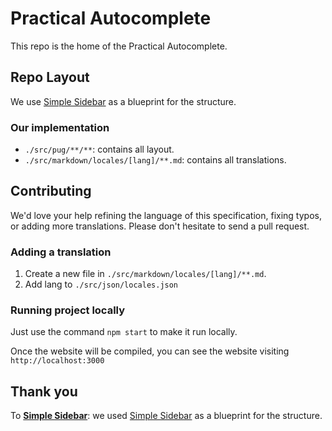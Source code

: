 # Practical Autocomplete

This repo is the home of the Practical Autocomplete.

## Repo Layout

We use [Simple Sidebar](https://startbootstrap.com/template/simple-sidebar) as a blueprint for the structure.

### Our implementation

* `./src/pug/**/**`: contains all layout.
* `./src/markdown/locales/[lang]/**.md`: contains all translations.

## Contributing

We'd love your help refining the language of this specification, fixing typos, or adding more translations. Please don't hesitate to send a pull request.

### Adding a translation

1. Create a new file in `./src/markdown/locales/[lang]/**.md`.
2. Add lang to `./src/json/locales.json`

### Running project locally

Just use the command `npm start` to make it run locally.

Once the website will be compiled, you can see the website visiting `http://localhost:3000`

## Thank you

To **[Simple Sidebar](https://startbootstrap.com/template/simple-sidebar)**: we used [Simple Sidebar](https://startbootstrap.com/template/simple-sidebar) as a blueprint for the structure.